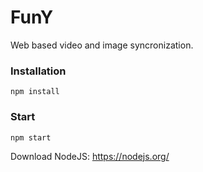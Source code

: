 # FunY
Web based video and image syncronization.

### Installation
```
npm install
```

### Start
```
npm start
```

Download NodeJS: https://nodejs.org/
